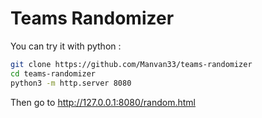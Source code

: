 # Teams Randomizer

You can try it with python :

```bash
git clone https://github.com/Manvan33/teams-randomizer
cd teams-randomizer
python3 -m http.server 8080
```

Then go to http://127.0.0.1:8080/random.html

